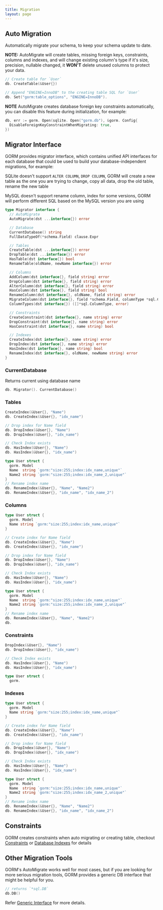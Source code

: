 ```yaml
---
title: Migration
layout: page
---
```


## Auto Migration

Automatically migrate your schema, to keep your schema update to date.

**NOTE:** AutoMigrate will create tables, missing foreign keys, constraints, columns and indexes, and will change existing column's type if it's size, precision, nullable changed, it **WON'T** delete unused columns to protect your data.

```go
// Create table for `User`
db. CreateTable(&User{})

// Append "ENGINE=InnoDB" to the creating table SQL for `User`
db. Set("gorm:table_options", "ENGINE=InnoDB").
```

**NOTE** AutoMigrate creates database foreign key constraints automatically, you can disable this feature during initialization, for example:

```go
db, err := gorm. Open(sqlite. Open("gorm.db"), &gorm. Config{
  DisableForeignKeyConstraintWhenMigrating: true,
})
```

## Migrator Interface

GORM provides migrator interface, which contains unified API interfaces for each database that could be used to build your database-independent migrations, for example:

SQLite doesn't support `ALTER COLUMN`, `DROP COLUMN`, GORM will create a new table as the one you are trying to change, copy all data, drop the old table, rename the new table

MySQL doesn't support rename column, index for some versions, GORM will perform different SQL based on the MySQL version you are using

```go
type Migrator interface {
  // AutoMigrate
  AutoMigrate(dst ...interface{}) error

  // Database
  CurrentDatabase() string
  FullDataTypeOf(*schema.Field) clause.Expr

  // Tables
  CreateTable(dst ...interface{}) error
  DropTable(dst ...interface{}) error
  HasTable(dst interface{}) bool
  RenameTable(oldName, newName interface{}) error

  // Columns
  AddColumn(dst interface{}, field string) error
  DropColumn(dst interface{}, field string) error
  AlterColumn(dst interface{}, field string) error
  HasColumn(dst interface{}, field string) bool
  RenameColumn(dst interface{}, oldName, field string) error
  MigrateColumn(dst interface{}, field *schema.Field, columnType *sql.ColumnType) error
  ColumnTypes(dst interface{}) ([]*sql.ColumnType, error)

  // Constraints
  CreateConstraint(dst interface{}, name string) error
  DropConstraint(dst interface{}, name string) error
  HasConstraint(dst interface{}, name string) bool

  // Indexes
  CreateIndex(dst interface{}, name string) error
  DropIndex(dst interface{}, name string) error
  HasIndex(dst interface{}, name string) bool
  RenameIndex(dst interface{}, oldName, newName string) error
}
```

### CurrentDatabase

Returns current using database name

```go
db. Migrator(). CurrentDatabase()
```

### Tables

```go
CreateIndex(&User{}, "Name")
db. CreateIndex(&User{}, "idx_name")

// Drop index for Name field
db. DropIndex(&User{}, "Name")
db. DropIndex(&User{}, "idx_name")

// Check Index exists
db. HasIndex(&User{}, "Name")
db. HasIndex(&User{}, "idx_name")

type User struct {
  gorm. Model
  Name  string `gorm:"size:255;index:idx_name,unique"`
  Name2 string `gorm:"size:255;index:idx_name_2,unique"`
}
// Rename index name
db. RenameIndex(&User{}, "Name", "Name2")
db. RenameIndex(&User{}, "idx_name", "idx_name_2")
```

### Columns

```go
type User struct {
  gorm. Model
  Name string `gorm:"size:255;index:idx_name,unique"`
}

// Create index for Name field
db. CreateIndex(&User{}, "Name")
db. CreateIndex(&User{}, "idx_name")

// Drop index for Name field
db. DropIndex(&User{}, "Name")
db. DropIndex(&User{}, "idx_name")

// Check Index exists
db. HasIndex(&User{}, "Name")
db. HasIndex(&User{}, "idx_name")

type User struct {
  gorm. Model
  Name  string `gorm:"size:255;index:idx_name,unique"`
  Name2 string `gorm:"size:255;index:idx_name_2,unique"`
}
// Rename index name
db. RenameIndex(&User{}, "Name", "Name2")
db.
```

### Constraints

```go
DropIndex(&User{}, "Name")
db. DropIndex(&User{}, "idx_name")

// Check Index exists
db. HasIndex(&User{}, "Name")
db. HasIndex(&User{}, "idx_name")

type User struct {
  gorm.
```

### Indexes

```go
type User struct {
  gorm. Model
  Name string `gorm:"size:255;index:idx_name,unique"`
}

// Create index for Name field
db. CreateIndex(&User{}, "Name")
db. CreateIndex(&User{}, "idx_name")

// Drop index for Name field
db. DropIndex(&User{}, "Name")
db. DropIndex(&User{}, "idx_name")

// Check Index exists
db. HasIndex(&User{}, "Name")
db. HasIndex(&User{}, "idx_name")

type User struct {
  gorm. Model
  Name  string `gorm:"size:255;index:idx_name,unique"`
  Name2 string `gorm:"size:255;index:idx_name_2,unique"`
}
// Rename index name
db. RenameIndex(&User{}, "Name", "Name2")
db. RenameIndex(&User{}, "idx_name", "idx_name_2")
```

## Constraints

GORM creates constraints when auto migrating or creating table, checkout [Constraints](constraints.html) or [Database Indexes](indexes.html) for details

## Other Migration Tools

GORM's AutoMigrate works well for most cases, but if you are looking for more serious migration tools, GORM provides a generic DB interface that might be helpful for you.

```go
// returns `*sql.DB`
db.DB()
```

Refer [Generic Interface](generic_interface.html) for more details.
